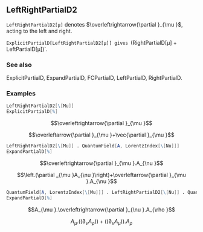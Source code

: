 ##  LeftRightPartialD2 

`LeftRightPartialD2[μ]` denotes $\overleftrightarrow{\partial }_{\mu }$, acting to the left and right.

`ExplicitPartialD[LeftRightPartialD2[μ]] gives `(RightPartialD[μ] + LeftPartialD[μ])`.

###  See also 

ExplicitPartialD, ExpandPartialD, FCPartialD, LeftPartialD, RightPartialD.

###  Examples 

```mathematica
LeftRightPartialD2[\[Mu]]
ExplicitPartialD[%]
```

$$\overleftrightarrow{\partial }_{\mu }$$

$$\overleftarrow{\partial }_{\mu }+\vec{\partial }_{\mu }$$

```mathematica
LeftRightPartialD2[\[Mu]] . QuantumField[A, LorentzIndex[\[Nu]]]
ExpandPartialD[%]
```

$$\overleftrightarrow{\partial }_{\mu }.A_{\nu }$$

$$\left.(\partial _{\mu }A_{\nu }\right)+\overleftarrow{\partial }_{\mu }.A_{\nu }$$

```mathematica
QuantumField[A, LorentzIndex[\[Mu]]] . LeftRightPartialD2[\[Nu]] . QuantumField[A, LorentzIndex[\[Rho]]]
ExpandPartialD[%]
```

$$A_{\mu }.\overleftrightarrow{\partial }_{\nu }.A_{\rho }$$

$$A_{\mu }.\left(\left.(\partial _{\nu }A_{\rho }\right)\right)+\left(\left.(\partial _{\nu }A_{\mu }\right)\right).A_{\rho }$$